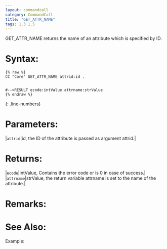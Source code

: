 ```yaml
---
layout: commandcall
category: CommandCall
title: "GET_ATTR_NAME"
tags: 1.3 1.5
---
```


GET_ATTR_NAME returns the name of an attribute which is specified by ID.

# Syntax:  

```adoscript
{% raw %}
CC "Core" GET_ATTR_NAME attrid:id .


#-->RESULT ecode:intValue attrname:strValue
{% endraw %}
```
{: .line-numbers}

# Parameters:  

|`attrid`|id, the ID of the attribute is passed as argument attrid.|

# Returns:  

|`ecode`|intValue, Contains the error code or is 0 in case of success.|
|`attrname`|strValue, the return variable attrname is set to the name of the attribute.|

# Remarks:




# See Also:  



Example:

